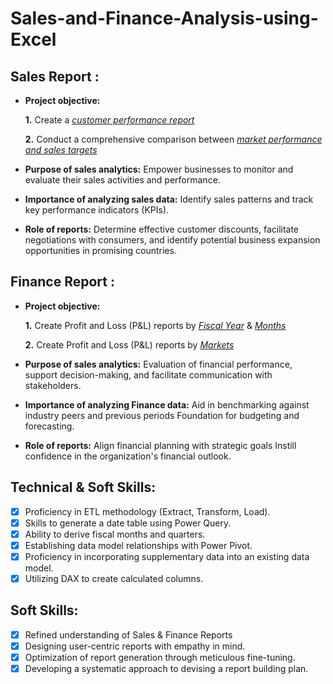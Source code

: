 # Sales-and-Finance-Analysis-using-Excel
## Sales Report :


- **Project objective:** 

    **1.** Create a _[customer performance report](https://github.com/Harsha0403/Sales-and-Finance-Analysis-using-Excel/blob/main/Customer%20Sales%20Performance.pdf)_ 

    **2.** Conduct a comprehensive comparison between _[market performance and sales targets](https://github.com/Harsha0403/Sales-and-Finance-Analysis-using-Excel/blob/main/Market%20Performance%20vs%20Targets.pdf)_

- **Purpose of sales analytics:** Empower businesses to monitor and evaluate their sales activities and performance.

- **Importance of analyzing sales data:** Identify sales patterns and track key performance indicators (KPIs).

- **Role of reports:** Determine effective customer discounts, facilitate negotiations with consumers, and identify potential business expansion opportunities in promising countries.


## Finance Report :

- **Project objective:** 

    **1.** Create Profit and Loss (P&L) reports by _[Fiscal Year](https://github.com/Harsha0403/Sales-and-Finance-Analysis-using-Excel/blob/main/P%26L%20By%20Fiscal%20Year.pdf)_ & _[Months](https://github.com/Harsha0403/Sales-and-Finance-Analysis-using-Excel/blob/main/P%26L%20By%20Quarter%20Months_.pdf)_ 

   **2.** Create Profit and Loss (P&L) reports by _[Markets](https://github.com/Harsha0403/Sales-and-Finance-Analysis-using-Excel/blob/main/P%26L%20For%20Markets.pdf)_

- **Purpose of sales analytics:** Evaluation of financial performance, support decision-making, and facilitate communication with stakeholders.

- **Importance of analyzing Finance data:** Aid in benchmarking against industry peers and previous periods Foundation for budgeting and forecasting.

- **Role of reports:** Align financial planning with strategic goals Instill confidence in the organization's financial outlook.


## Technical & Soft Skills:
- [x]	Proficiency in ETL methodology (Extract, Transform, Load).
- [x]	Skills to generate a date table using Power Query.
- [x]	Ability to derive fiscal months and quarters.
- [x]	Establishing data model relationships with Power Pivot.
- [x]	Proficiency in incorporating supplementary data into an existing data model.
- [x]	Utilizing DAX to create calculated columns.

## Soft Skills:
- [x]	Refined understanding of Sales & Finance Reports
- [x]	Designing user-centric reports with empathy in mind.
- [x]	Optimization of report generation through meticulous fine-tuning.
- [x]	Developing a systematic approach to devising a report building plan.
